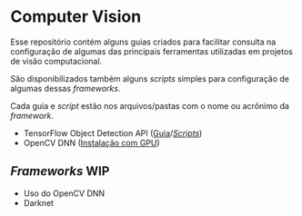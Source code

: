 # Computer Vision

Esse repositório contém alguns guias criados para facilitar consulta na configuração de algumas das principais ferramentas utilizadas em projetos de visão computacional.

São disponibilizados também alguns _scripts_ simples para configuração de algumas dessas _frameworks_.

Cada guia e _script_ estão nos arquivos/pastas com o nome ou acrônimo da _framework_.

- TensorFlow Object Detection API ([Guia](tfod.md)/[_Scripts_](tfod/))
- OpenCV DNN ([Instalação com GPU]("opencv_gpu.md"))

## _Frameworks_ WIP
- Uso do OpenCV DNN
- Darknet
